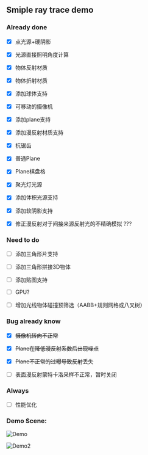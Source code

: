 ## Smiple ray trace demo


### Already done

- [x] 点光源+硬阴影
- [x] 光源直接照明角度计算
- [x] 物体反射材质
- [x] 物体折射材质
- [x] 添加球体支持
- [x] 可移动的摄像机
- [x] 添加plane支持
- [x] 添加漫反射材质支持 
- [x] 抗锯齿
- [x] 普通Plane
- [x] Plane棋盘格
- [x] 聚光灯光源
- [x] 添加体积光源支持
- [x] 添加软阴影支持
- [x] 修正漫反射对于间接来源反射光的不精确模拟 ???


### Need to do

- [ ] 添加三角形片支持
- [ ] 添加三角形拼接3D物体
- [ ] 添加贴图支持
- [ ] GPU?
- [ ] 增加光线物体碰撞预筛选（AABB+规则网格或八叉树）



### Bug already know
- [x] ~~摄像机转向不正常~~
- [x] ~~Plane在降低漫反射系数后出现噪点~~
- [x] ~~Plane不正常的过曝导致反射丢失~~
- [ ] 表面漫反射蒙特卡洛采样不正常，暂时关闭


### Always
- [ ] 性能优化



### Demo Scene:

![Demo](http://121.49.97.197:10101/maozi/RTXmaomaozi/raw/f997811963cadd276eed63c174fb16c7cde13810/demo.png "Demo")

![Demo2](http://121.49.97.197:10101/maozi/RTXmaomaozi/raw/f997811963cadd276eed63c174fb16c7cde13810/demo2.png "Demo2")
